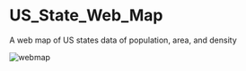 # US_State_Web_Map
A web map of US states data of population, area, and density

![webmap](https://user-images.githubusercontent.com/31997882/36229860-2fba3c90-119e-11e8-9039-b53d00c7343b.PNG)
